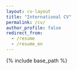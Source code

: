 ```yaml
---
layout: cv-layout
title: "International CV"
permalink: /cv/
author_profile: false
redirect_from:
  - /resume
  - /resume_en
---
```


{% include base_path %}
